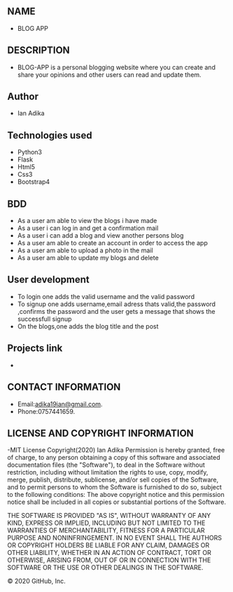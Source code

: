 ## NAME
- BLOG APP


## DESCRIPTION
-  BLOG-APP is a personal blogging website where you can     create and share your opinions and other users can        read and update them. 

## Author
- Ian Adika

## Technologies used
- Python3
- Flask
- Html5
- Css3
- Bootstrap4

## BDD
- As a user am able to view the blogs i have made
- As a user i can log in and get a confirmation mail
- As a user i can add a blog and view another persons blog
- As a user am able to create an account in order to access the app
- As a user am able to upload a photo in the mail
- As a user am able to update my blogs and delete

## User development
- To login one adds the valid username and the valid password
- To signup one adds username,email adress thats valid,the password ,confirms the password and the user gets a message that shows the successfull signup
- On the blogs,one adds the blog title and the post

## Projects link
-

## CONTACT INFORMATION
- Email:adika19ian@gmail.com.
- Phone:0757441659.

## LICENSE AND COPYRIGHT INFORMATION
-MIT License Copyright(2020) Ian Adika Permission is hereby granted, free of charge, to any person obtaining a copy of this software and associated documentation files (the "Software"), to deal in the Software without restriction, including without limitation the rights to use, copy, modify, merge, publish, distribute, sublicense, and/or sell copies of the Software, and to permit persons to whom the Software is furnished to do so, subject to the following conditions:
The above copyright notice and this permission notice shall be included in all copies or substantial portions of the Software.

THE SOFTWARE IS PROVIDED "AS IS", WITHOUT WARRANTY OF ANY KIND, EXPRESS OR IMPLIED, INCLUDING BUT NOT LIMITED TO THE WARRANTIES OF MERCHANTABILITY, FITNESS FOR A PARTICULAR PURPOSE AND NONINFRINGEMENT. IN NO EVENT SHALL THE AUTHORS OR COPYRIGHT HOLDERS BE LIABLE FOR ANY CLAIM, DAMAGES OR OTHER LIABILITY, WHETHER IN AN ACTION OF CONTRACT, TORT OR OTHERWISE, ARISING FROM, OUT OF OR IN CONNECTION WITH THE SOFTWARE OR THE USE OR OTHER DEALINGS IN THE SOFTWARE.

© 2020 GitHub, Inc.

